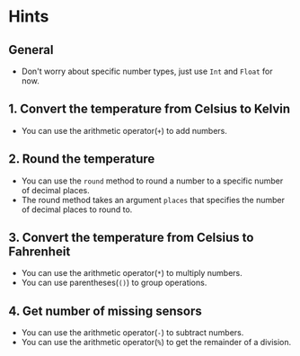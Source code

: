 # Hints

## General

- Don't worry about specific number types, just use `Int` and `Float` for now.

## 1. Convert the temperature from Celsius to Kelvin

- You can use the arithmetic operator(`+`) to add numbers.

## 2. Round the temperature

- You can use the `round` method to round a number to a specific number of decimal places.
- The round method takes an argument `places` that specifies the number of decimal places to round to.

## 3. Convert the temperature from Celsius to Fahrenheit

- You can use the arithmetic operator(`*`) to multiply numbers.
- You can use parentheses(`()`) to group operations.

## 4. Get number of missing sensors

- You can use the arithmetic operator(`-`) to subtract numbers.
- You can use the arithmetic operator(`%`) to get the remainder of a division.
